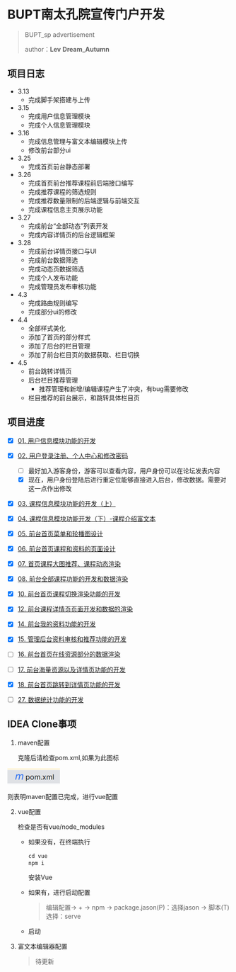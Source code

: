 # BUPT南太孔院宣传门户开发

> BUPT_sp advertisement
>
> author：**Lev**  **Dream_Autumn**



## 项目日志

- 3.13
  - 完成脚手架搭建与上传
- 3.15
  - 完成用户信息管理模块
  - 完成个人信息管理模块
- 3.16
  - 完成信息管理与富文本编辑模块上传
  - 修改前台部分ui
- 3.25
  - 完成首页前台静态部署
- 3.26
  - 完成首页前台推荐课程前后端接口编写
  - 完成推荐课程的筛选规则
  - 完成推荐数量限制的后端逻辑与前端交互
  - 完成课程信息主页展示功能
- 3.27
  - 完成前台“全部动态”列表开发
  - 完成内容详情页的后台逻辑框架
- 3.28
  - 完成前台详情页接口与UI
  - 完成前台数据筛选
  - 完成动态页数据筛选
  - 完成个人发布功能
  - 完成管理员发布审核功能
- 4.3
  - 完成路由规则编写
  - 完成部分ui的修改
- 4.4
  - 全部样式美化
  - 添加了首页的部分样式
  - 添加了后台的栏目管理
  - 添加了前台栏目页的数据获取、栏目切换
- 4.5
  - 前台跳转详情页
  - 后台栏目推荐管理
    - 推荐管理和新增/编辑课程产生了冲突，有bug需要修改
  - 栏目推荐的前台展示，和跳转具体栏目页








## 项目进度

- [x] [01. 用户信息模块功能的开发](https://www.yuque.com/xiaqing-en2ii/skflxg/fqkfyggeq1a5nxxu)
- [x] [02. 用户登录注册、个人中心和修改密码](https://www.yuque.com/xiaqing-en2ii/skflxg/ep5pcvnr7grnt0eu)
  - [ ] 最好加入游客身份，游客可以查看内容，用户身份可以在论坛发表内容
  - [x] 现在，用户身份登陆后进行重定位能够直接进入后台，修改数据。需要对这一点作出修改

- [x] [03. 课程信息模块功能的开发（上）](https://www.yuque.com/xiaqing-en2ii/skflxg/sav42v1esfpugrqm)
- [x] [04. 课程信息模块功能开发（下）-课程介绍富文本](https://www.yuque.com/xiaqing-en2ii/skflxg/kp5p60ps6psa8afn)
- [x] [05. 前台首页菜单和轮播图设计](https://www.yuque.com/xiaqing-en2ii/skflxg/vty8ipnv370b9xcv)
- [x] [06. 前台首页课程和资料的页面设计](https://www.yuque.com/xiaqing-en2ii/skflxg/ldtlxpozgmtmxu81)
- [x] [07. 首页课程大图推荐、课程动态渲染](https://www.yuque.com/xiaqing-en2ii/skflxg/we6nt9qboqhzxfbe)
- [x] [08. 前台全部课程功能的开发和数据渲染](https://www.yuque.com/xiaqing-en2ii/skflxg/neyq5342qyor2ic6)
- [x] [10. 前台首页课程切换渲染功能的开发](https://www.yuque.com/xiaqing-en2ii/skflxg/fi6ginii9qi9paqx)
- [x] [12. 前台课程详情页页面开发和数据的渲染](https://www.yuque.com/xiaqing-en2ii/skflxg/wyed89cc7qfp9gr1)
- [x] [14. 前台我的资料功能的开发](https://www.yuque.com/xiaqing-en2ii/skflxg/hyw85gkaxab3xgo4)
- [x] [15. 管理后台资料审核和推荐功能的开发](https://www.yuque.com/xiaqing-en2ii/skflxg/pvabggzu2fholbly)
- [ ] [16. 前台首页在线资源部分的数据渲染](https://www.yuque.com/xiaqing-en2ii/skflxg/vvn3h046kcw85gp7)
- [ ] [17. 前台海量资源以及详情页功能的开发](https://www.yuque.com/xiaqing-en2ii/skflxg/bdqmlr1rqrq454zg)
- [x] [18. 前台首页跳转到详情页功能的开发](https://www.yuque.com/xiaqing-en2ii/skflxg/vcg92wp50fpw0w57)
- [ ] [27. 数据统计功能的开发](https://www.yuque.com/xiaqing-en2ii/skflxg/vhfx75nqsc26t8vf)



## IDEA Clone事项

1. maven配置

   克隆后请检查pom.xml,如果为此图标

![image-20240313232451477](README.assets/image-20240313232451477.png)

则表明maven配置已完成，进行vue配置



2. vue配置

   检查是否有vue/node_modules

   - 如果没有，在终端执行

     ```
     cd vue
     npm i
     ```

     安装Vue

   - 如果有，进行启动配置

     > 编辑配置->  +  ->  npm  ->  package.jason(P)：选择jason  ->  脚本(T)选择：serve

   - 启动

3. 富文本编辑器配置

   > 待更新
